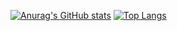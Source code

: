 [![Anurag's GitHub stats](https://github-readme-stats.vercel.app/api?username=Duuckjing&show_icons=true&theme=transparent)](https://github.com/anuraghazra/github-readme-stats)
[![Top Langs](https://github-readme-stats.vercel.app/api/top-langs/?username=Duuckjing&layout=compact&langs_count=8)](https://github.com/anuraghazra/github-readme-stats)
